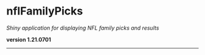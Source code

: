 # nflFamilyPicks

*Shiny application for displaying NFL family picks and results*

**version 1.21.0701**

----------
